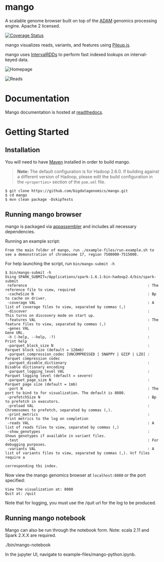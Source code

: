 # mango

A scalable genome browser built on top of the [ADAM](https://github.com/bigdatagenomics/adam) genomics processing engine. Apache 2 licensed.

[![Coverage Status](https://coveralls.io/repos/github/bigdatagenomics/mango/badge.svg)](https://coveralls.io/github/bigdatagenomics/mango)

mango visualizes reads, variants, and features using [Pileup.js](https://github.com/hammerlab/pileup.js).

mango uses [IntervalRDDs](https://github.com/bigdatagenomics/utils/tree/master/utils-intervalrdd) to perform fast indexed lookups on interval-keyed data.

![Homepage](https://raw.github.com/bigdatagenomics/mango/master/images/overall.png)

![Reads](https://raw.github.com/bigdatagenomics/mango/master/images/browser.png)

# Documentation

Mango documentation is hosted at [readthedocs](http://bdg-mango.readthedocs.io/en/latest/).

# Getting Started

## Installation
You will need to have [Maven](http://maven.apache.org/) installed in order to build mango.

> **Note:** The default configuration is for Hadoop 2.6.0. If building against a different
> version of Hadoop, please edit the build configuration in the `<properties>` section of
> the `pom.xml` file.

```
$ git clone https://github.com/bigdatagenomics/mango.git
$ cd mango
$ mvn clean package -DskipTests
```
## Running mango browser
mango is packaged via [appassembler](http://mojo.codehaus.org/appassembler/appassembler-maven-plugin/) and includes all necessary dependencies.

Running an example script:
```
From the main folder of mango, run ./example-files/run-example.sh to see a demonstration of chromosome 17, region 7500000-7515000.
```
For help launching the script, run `bin/mango-submit -h`
````
$ bin/mango-submit -h
Using SPARK_SUBMIT=/Applications/spark-1.6.1-bin-hadoop2.4/bin/spark-submit
 reference                                                       : The reference file to view, required
 -cacheSize N                                                    : Bp to cache on driver.
 -coverage VAL                                                   : A list of coverage files to view, separated by commas (,)
 -discover                                                       : This turns on discovery mode on start up.
 -features VAL                                                   : The feature files to view, separated by commas (,)
 -genes VAL                                                      : Gene URL.
 -h (-help, --help, -?)                                          : Print help
 -parquet_block_size N                                           : Parquet block size (default = 128mb)
 -parquet_compression_codec [UNCOMPRESSED | SNAPPY | GZIP | LZO] : Parquet compression codec
 -parquet_disable_dictionary                                     : Disable dictionary encoding
 -parquet_logging_level VAL                                      : Parquet logging level (default = severe)
 -parquet_page_size N                                            : Parquet page size (default = 1mb)
 -port N                                                         : The port to bind to for visualization. The default is 8080.
 -prefetchSize N                                                 : Bp to prefetch in executors.
 -preload VAL                                                    : Chromosomes to prefetch, separated by commas (,).
 -print_metrics                                                  : Print metrics to the log on completion
 -reads VAL                                                      : A list of reads files to view, separated by commas (,)
 -show_genotypes                                                 : Shows genotypes if available in variant files.
 -test                                                           : For debugging purposes.
 -variants VAL                                                   : A list of variants files to view, separated by commas (,). Vcf files require a
                                                                   corresponding tbi index.
 ````
 Now view the mango genomics browser at `localhost:8080` or the port specified:
```
View the visualization at: 8080
Quit at: /quit
```
Note that for logging, you must use the /quit url for the log to be produced.

## Running mango notebook

Mango can also be run through the notebook form. Note: scala 2.11 and Spark 2.X.X are required.

./bin/mango-notebook

In the jupyter UI, navigate to example-files/mango-python.ipynb.


